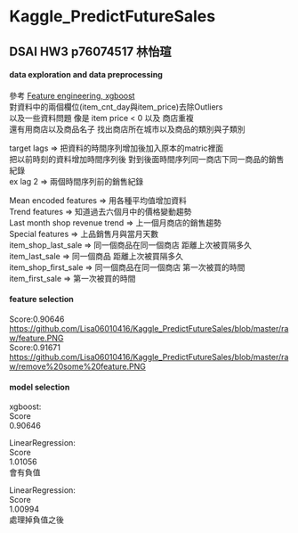 # Kaggle_PredictFutureSales
## DSAI HW3  p76074517 林怡瑄



#### data exploration and data preprocessing
參考 [Feature engineering, xgboost](https://www.kaggle.com/dhimananubhav/feature-engineering-xgboost)  
對資料中的兩個欄位(item_cnt_day與item_price)去除Outliers  
以及一些資料問題 像是 item price < 0 以及 商店重複  
還有用商店以及商品名子 找出商店所在城市以及商品的類別與子類別  

target lags =>  把資料的時間序列增加後加入原本的matric裡面  
把以前時刻的資料增加時間序列後 對到後面時間序列同一商店下同一商品的銷售紀錄  
ex lag 2 => 兩個時間序列前的銷售紀錄  

Mean encoded features => 用各種平均值增加資料  
Trend features => 知道過去六個月中的價格變動趨勢  
Last month shop revenue trend => 上一個月商店的銷售趨勢  
Special features => 上品銷售月與當月天數  
item_shop_last_sale => 同一個商品在同一個商店 距離上次被買隔多久  
item_last_sale => 同一個商品 距離上次被買隔多久  
item_shop_first_sale => 同一個商品在同一個商店 第一次被買的時間  
item_first_sale =>  第一次被買的時間  

#### feature selection
Score:0.90646  
https://github.com/Lisa06010416/Kaggle_PredictFutureSales/blob/master/raw/feature.PNG  
Score:0.91671  
https://github.com/Lisa06010416/Kaggle_PredictFutureSales/blob/master/raw/remove%20some%20feature.PNG  

#### model selection
xgboost:  
Score  
0.90646  

LinearRegression:  
Score  
1.01056  
會有負值  

LinearRegression:  
Score  
1.00994  
處理掉負值之後  